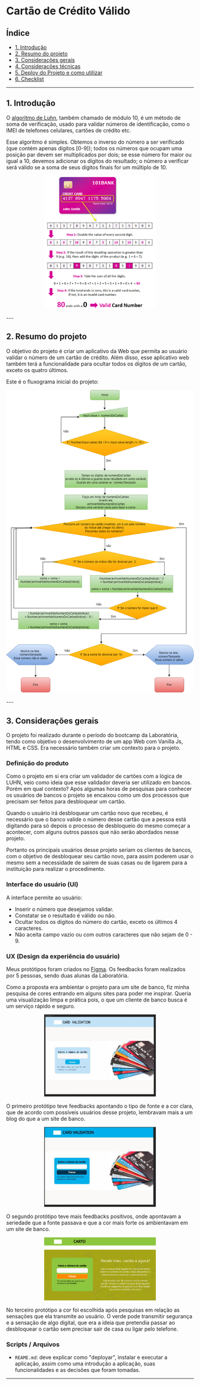 # Cartão de Crédito Válido

## Índice

- [1. Introdução](#1-Introdução)
- [2. Resumo do projeto](#2-resumo-do-projeto)
- [3. Considerações gerais](#3-consideracoes-gerais)
- [4. Considerações técnicas](#4-considerações-técnicas)
- [5. Deploy do Projeto e como utilizar](#5-guias-dicas-e-leituras-complementares)
- [6. Checklist](#9-checklist)

---

## 1. Introdução

O [algoritmo de Luhn](https://en.wikipedia.org/wiki/Luhn_algorithm), também
chamado de módulo 10, é um método de soma de verificação, usado para validar
números de identificação, como o IMEI de telefones celulares, cartões de crédito
etc.

Esse algoritmo é simples. Obtemos o inverso do número a ser verificado (que
contém apenas dígitos [0-9]); todos os números que ocupam uma posição par devem
ser multiplicados por dois; se esse número for maior ou igual a 10, devemos
adicionar os dígitos do resultado; o número a verificar será válido se a soma de
seus dígitos finais for um múltiplo de 10.

<p align="center">
<img src="./imagensreadme/thumb.png" alt="LUHN" width="300px"/>
</p>
---

## 2. Resumo do projeto
O objetivo do projeto é criar um aplicativo da Web que permita ao usuário validar 
o número de um cartão de crédito. Além disso, esse aplicativo web também terá a 
funcionalidade para ocultar todos os dígitos de um cartão, exceto os quatro últimos.

Este é o fluxograma inicial do projeto: 
<p align="center">
<img src="./imagensreadme/projetodiagram.png" alt="Fluxograma da lógica de LUHN"/>
</p>
---

## 3. Considerações gerais

O projeto foi realizado durante o período do bootcamp da Laboratória, tendo como 
objetivo o desenvolvimento de um app Web com Vanilla Js, HTML e CSS. Era necessário 
também criar um contexto para o projeto.


### Definição do produto

Como o projeto em si era criar um validador de cartões com a lógica de LUHN, veio 
como ideia que esse validador deveria ser utilizado em bancos. Porém em qual 
contexto? Após algumas horas de pesquisas para conhecer os usuários de bancos o 
projeto se encaixou como um dos processos que precisam ser feitos para desbloquear 
um cartão. 

Quando o usuário irá desbloquear um cartão novo que recebeu, é necessário que o 
banco valide o número desse cartão que a pessoa está digitando para só depois o 
processo de desbloqueio do mesmo começar a acontecer, com alguns outros passos 
que não serão abordados nesse projeto. 

Portanto os principais usuários desse projeto seriam os clientes de bancos, com 
o objetivo de desbloquear seu cartão novo, para assim poderem usar o mesmo sem a 
necessidade de sairem de suas casas ou de ligarem para a instituição para realizar 
o procedimento.

### Interface do usuário (UI)

A interface permite ao usuário:

- Inserir o número que desejamos validar.
- Constatar se o resultado é válido ou não.
- Ocultar todos os dígitos do número do cartão, exceto os últimos 4
  caracteres.
- Não aceita campo vazio ou com outros caracteres que não sejam de 0 - 9.

### UX (Design da experiência do usuário)

Meus protótipos foram criados no [Figma](https://www.figma.com/). Os feedbacks 
foram realizados por 5 pessoas, sendo duas alunas da Laboratória. 

Como a proposta era ambientar o projeto para um site de banco, fiz minha pesquisa 
de cores entrando em alguns sites para poder me inspirar. Queria uma visualização 
limpa e prática pois, o que um cliente de banco busca é um serviço rápido e seguro.  
<p align="center">
<img src="./imagensreadme/primeiro.jpg" alt="Primeiro protótipo" width="300px"/>
</p>
O primeiro protótipo teve feedbacks apontando o tipo de fonte e a cor clara, que de
acordo com possíveis usuários desse projeto, lembravam mais a um blog do que a um 
site de banco.
<p align="center">
<img src="./imagensreadme/segundoprototipo.jpg" alt="Segundo protótipo" width="300px"/>
</p>
O segundo protótipo teve mais feedbacks positivos, onde apontavam a seriedade que a 
fonte passava e que a cor mais forte os ambientavam em um site de banco.
<p align="center">
<img src="./imagensreadme/Group6.png" alt="Terceiro protótipo" width="300px"/>
</p>
No terceiro protótipo a cor foi escolhida após pesquisas em relação as sensações 
que ela transmite ao usuário. O verde pode transmitir segurança e a sensação de algo 
digital, que era a ideia que pretendia passar ao desbloquear o cartão sem precisar sair
de casa ou ligar pelo telefone.


### Scripts / Arquivos

- `REAME.md`: deve explicar como "deployar", instalar e executar a aplicação,
  assim como uma introdução a aplicação, suas funcionalidades e as decisões que
  foram tomadas.

---
